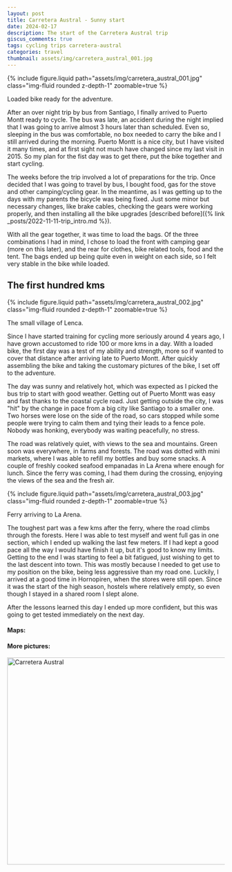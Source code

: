 ```yaml
---
layout: post
title: Carretera Austral - Sunny start
date: 2024-02-17
description: The start of the Carretera Austral trip
giscus_comments: true
tags: cycling trips carretera-austral
categories: travel
thumbnail: assets/img/carretera_austral_001.jpg
---
```


{% include figure.liquid path="assets/img/carretera_austral_001.jpg" class="img-fluid rounded z-depth-1" zoomable=true %}

<div class="caption">
    Loaded bike ready for the adventure.
</div>

After an over night trip by bus from Santiago, I finally arrived to Puerto Montt ready to cycle.
The bus was late, an accident during the night implied that I was going to arrive almost 3 hours later than scheduled.
Even so, sleeping in the bus was comfortable, no box needed to carry the bike and I still arrived during the morning.
Puerto Montt is a nice city, but I have visited it many times, and at first sight not much have changed since my last visit in 2015.
So my plan for the fist day was to get there, put the bike together and start cycling.

The weeks before the trip involved a lot of preparations for the trip.
Once decided that I was going to travel by bus, I bought food, gas for the stove and other camping/cycling gear.
In the meantime, as I was getting up to the days with my parents the bicycle was being fixed.
Just some minor but necessary changes, like brake cables, checking the gears were working properly, and then installing all the bike upgrades [described before]({% link _posts/2022-11-11-trip_intro.md %}).

With all the gear together, it was time to load the bags.
Of the three combinations I had in mind, I chose to load the front with camping gear (more on this later), and the rear for clothes, bike related tools, food and the tent.
The bags ended up being quite even in weight on each side, so I felt very stable in the bike while loaded.

## The first hundred kms

{% include figure.liquid path="assets/img/carretera_austral_002.jpg" class="img-fluid rounded z-depth-1" zoomable=true %}

<div class="caption">
    The small village of Lenca.
</div>

Since I have started training for cycling more seriously around 4 years ago, I have grown accustomed to ride 100 or more kms in a day.
With a loaded bike, the first day was a test of my ability and strength, more so if wanted to cover that distance after arriving late to Puerto Montt.
After quickly assembling the bike and taking the customary pictures of the bike, I set off to the adventure.

The day was sunny and relatively hot, which was expected as I picked the bus trip to start with good weather.
Getting out of Puerto Montt was easy and fast thanks to the coastal cycle road.
Just getting outside the city, I was "hit" by the change in pace from a big city like Santiago to a smaller one.
Two horses were lose on the side of the road, so cars stopped while some people were trying to calm them and tying their leads to a fence pole.
Nobody was honking, everybody was waiting peacefully, no stress.

The road was relatively quiet, with views to the sea and mountains.
Green soon was everywhere, in farms and forests.
The road was dotted with mini markets, where I was able to refill my bottles and buy some snacks.
A couple of freshly cooked seafood empanadas in La Arena where enough for lunch.
Since the ferry was coming, I had them during the crossing, enjoying the views of the sea and the fresh air.

{% include figure.liquid path="assets/img/carretera_austral_003.jpg" class="img-fluid rounded z-depth-1" zoomable=true %}

<div class="caption">
    Ferry arriving to La Arena.
</div>

The toughest part was a few kms after the ferry, where the road climbs through the forests.
Here I was able to test myself and went full gas in one section, which I ended up walking the last few meters.
If I had kept a good pace all the way I would have finish it up, but it's good to know my limits.
Getting to the end I was starting to feel a bit fatigued, just wishing to get to the last descent into town.
This was mostly because I needed to get use to my position on the bike, being less aggressive than my road one.
Luckily, I arrived at a good time in Hornopiren, when the stores were still open.
Since it was the start of the high season, hostels where relatively empty, so even though I stayed in a shared room I slept alone.

After the lessons learned this day I ended up more confident, but this was going to get tested immediately on the next day.

#### Maps:

<div class="strava-embed-placeholder" data-embed-type="activity" data-embed-id="9977705229" data-style="standard"></div><script src="https://strava-embeds.com/embed.js"></script>

#### More pictures:

<a data-flickr-embed="true" data-header="true" href="https://www.flickr.com/photos/faoch/albums/72177720313509568" title="Carretera Austral"><img src="https://live.staticflickr.com/65535/53409424323_e204897c05_z.jpg" width="640" height="480" alt="Carretera Austral"/></a><script async src="//embedr.flickr.com/assets/client-code.js" charset="utf-8"></script>
